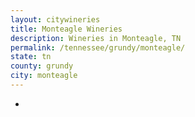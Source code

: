 ```yaml
---
layout: citywineries
title: Monteagle Wineries
description: Wineries in Monteagle, TN
permalink: /tennessee/grundy/monteagle/
state: tn
county: grundy
city: monteagle
---
```

-
